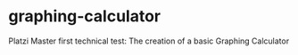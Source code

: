 # graphing-calculator
Platzi Master first technical test: The creation of a basic Graphing Calculator
